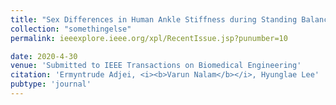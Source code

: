 ```yaml
---
title: "Sex Differences in Human Ankle Stiffness during Standing Balance"
collection: "somethingelse"
permalink: ieeexplore.ieee.org/xpl/RecentIssue.jsp?punumber=10

date: 2020-4-30
venue: 'Submitted to IEEE Transactions on Biomedical Engineering'
citation: 'Ermyntrude Adjei, <i><b>Varun Nalam</b></i>, Hyunglae Lee'
pubtype: 'journal'
---
```





